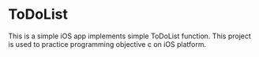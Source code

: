 ToDoList
========

This is a simple iOS app implements simple ToDoList function. This project is used to practice programming objective c on  iOS platform.
